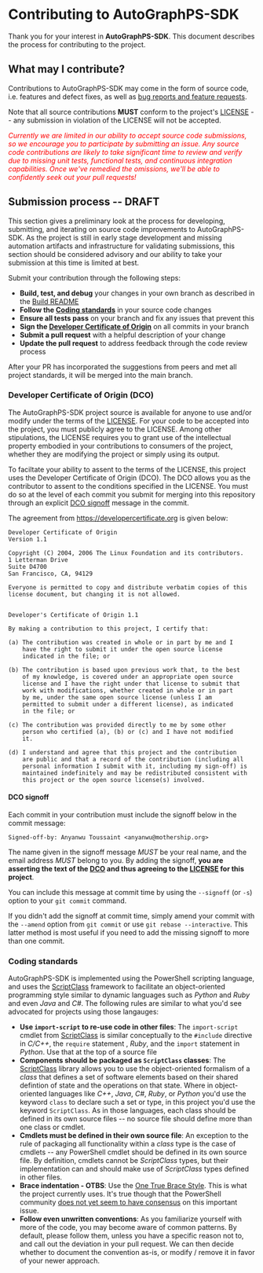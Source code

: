 # Contributing to AutoGraphPS-SDK

Thank you for your interest in **AutoGraphPS-SDK**. This document describes the process for contributing to the project.

## What may I contribute?

Contributions to AutoGraphPS-SDK may come in the form of source code, i.e. features and defect fixes, as well as [bug reports and feature requests](https://github.com/adamedx/poshgraph/issues/new/choose).

Note that all source contributions **MUST** conform to the project's [LICENSE](LICENSE.md) -- any submission in violation of the LICENSE will not be accepted.

*<font color="red">Currently we are limited in our ability to accept source code submissions, so we encourage you to participate by submitting an issue. Any source code contributions are likely to take significant time to review and verify due to missing unit tests, functional tests, and continuous integration capabilities. Once we've remedied the omissions, we'll be able to confidently seek out your pull requests!</font>*

## Submission process -- DRAFT
This section gives a preliminary look at the process for developing, submitting, and iterating on source code improvements to AutoGraphPS-SDK. As the project is still in early stage development and missing automation artifacts and infrastructure for validating submissions, this section should be considered advisory and our ability to take your submission at this time is limited at best.

Submit your contribution through the following steps:

* **Build, test, and debug** your changes in your own branch as described in the [Build README](build/README.md)
* **Follow the [Coding standards](#coding-standards**)** in your source code changes
* **Ensure all tests pass** on your branch and fix any issues that prevent this
* **Sign the [Developer Certificate of Origin](#developer-certificate-of-origin-(DCO))** on all commits in your branch
* **Submit a pull request** with a helpful description of your change
* **Update the pull request** to address feedback through the code review process

After your PR has incorporated the suggestions from peers and met all project standards, it will be merged into the main branch.

### Developer Certificate of Origin (DCO)

The AutoGraphPS-SDK project source is available for anyone to use and/or modify under the terms of the [LICENSE](LICENSE.md). For your code to be accepted into the project, you must publicly agree to the LICENSE. Among other stipulations, the LICENSE requires you to grant use of the intellectual property embodied in your contributions to consumers of the project, whether they are modifying the project or simply using its output.

To faciltate your ability to assent to the terms of the LICENSE, this project uses the Developer Certificate of Origin (DCO). The DCO allows you as the contributor to assent to the conditions specified in the LICENSE. You must do so at the level of each commit you submit for merging into this repository through an explicit [DCO signoff](#dco-signoff) message in the commit.

The agreement from <https://developercertificate.org> is given below:

```
Developer Certificate of Origin
Version 1.1

Copyright (C) 2004, 2006 The Linux Foundation and its contributors.
1 Letterman Drive
Suite D4700
San Francisco, CA, 94129

Everyone is permitted to copy and distribute verbatim copies of this
license document, but changing it is not allowed.


Developer's Certificate of Origin 1.1

By making a contribution to this project, I certify that:

(a) The contribution was created in whole or in part by me and I
    have the right to submit it under the open source license
    indicated in the file; or

(b) The contribution is based upon previous work that, to the best
    of my knowledge, is covered under an appropriate open source
    license and I have the right under that license to submit that
    work with modifications, whether created in whole or in part
    by me, under the same open source license (unless I am
    permitted to submit under a different license), as indicated
    in the file; or

(c) The contribution was provided directly to me by some other
    person who certified (a), (b) or (c) and I have not modified
    it.

(d) I understand and agree that this project and the contribution
    are public and that a record of the contribution (including all
    personal information I submit with it, including my sign-off) is
    maintained indefinitely and may be redistributed consistent with
    this project or the open source license(s) involved.
```

#### DCO signoff

Each commit in your contribution must include the signoff below in the commit message:
```
Signed-off-by: Anyanwu Toussaint <anyanwu@mothership.org>
```

The name given in the signoff message *MUST* be your real name, and the email address *MUST* belong to you. By adding the signoff, **you are asserting the text of the [DCO](https://developercertificate.org) and thus agreeing to the [LICENSE](LICENSE.md) for this project**.

You can include this message at commit time by using the `--signoff` (or `-s`) option to your `git commit` command.

If you didn't add the signoff at commit time, simply amend your commit with the `--amend` option from `git commit` or use `git rebase --interactive`. This latter method is most useful if you need to add the missing signoff to more than one commit.

### Coding standards

AutoGraphPS-SDK is implemented using the PowerShell scripting language, and uses the [ScriptClass](https://github.com/adamedx/scriptclass) framework to facilitate an object-oriented programming style similar to dynamic languages such as *Python* and *Ruby* and even *Java* and *C#*. The following rules are similar to what you'd see advocated for projects using those langauges:

* **Use `import-script` to re-use code in other files**: The `import-script` cmdlet from [ScriptClass](https://github.com/adamedx/scriptclass) is similar conceptually to the `#include` directive in *C/C++*, the `require` statement , *Ruby*, and the `import` statement in *Python*. Use that at the top of a source file
* **Components should be packaged as `ScriptClass` classes**: The [ScriptClass](https://github.com/adamedx/scriptclass) library allows you to use the object-oriented formalism of a *class* that defines a set of software elements based on their shared defintion of state and the operations on that state. Where in object-oriented languages like *C++*, *Java*, *C#*, *Ruby*, or *Python* you'd use the keyword `class` to declare such a set or type, in this project you'd use the keyword `ScriptClass`. As in those languages, each class should be defined in its own source files -- no source file should define more than one class or cmdlet.
* **Cmdlets must be defined in their own source file**: An exception to the rule of packaging all functionality within a *class* type is the case of cmdlets -- any PowerShell cmdlet should be defined in its own source file. By definition, cmdlets cannot be *ScriptClass* types, but their implementation can and should make use of *ScriptClass* types defined in other files.
* **Brace indentation - OTBS**: Use the [One True Brace Style](https://en.wikipedia.org/wiki/Indentation_style). This is what the project currently uses. It's true though that the PowerShell community [does not yet seem to have consensus](https://github.com/PoshCode/PowerShellPracticeAndStyle/issues/81) on this important issue.
* **Follow even unwritten conventions**: As you familiarize yourself with more of the code, you may become aware of common patterns. By default, please follow them, unless you have a specific reason not to, and call out the deviation in your pull request. We can then decide whether to document the convention as-is, or modify / remove it in favor of your newer approach.


